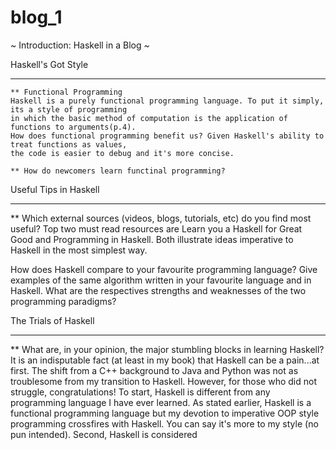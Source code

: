 # blog_1
~ Introduction: Haskell in a Blog ~  

   Haskell's Got Style 
   ____________________________________________
    ** Functional Programming 
    Haskell is a purely functional programming language. To put it simply, its a style of programming 
    in which the basic method of computation is the application of functions to arguments(p.4). 
    How does functional programming benefit us? Given Haskell's ability to treat functions as values,
    the code is easier to debug and it's more concise. 
  
    ** How do newcomers learn functinal programming?
  
   Useful Tips in Haskell 
   ____________________________________________
   
   ** Which external sources (videos, blogs, tutorials, etc) do you find most useful?
   Top two must read resources are Learn you a Haskell for Great Good and Programming in Haskell. 
   Both illustrate ideas imperative to Haskell in the most simplest way. 
   
   
   
   How does Haskell compare to your favourite programming language? Give examples of the same algorithm written in your favourite language and in Haskell. 
   What are the respectives strengths and weaknesses of the two programming paradigms?
  
  
   
   The Trials of Haskell 
   ____________________________________________
   **   What are, in your opinion, the major stumbling blocks in learning Haskell?
    It is an indisputable fact (at least in my book) that Haskell can be a pain...at first. 
    The shift from a C++ background to Java and Python was not as troublesome from my transition to Haskell. 
    However, for those who did not struggle, congratulations! To start, Haskell is different from any programming
    language I have ever learned. As stated earlier, Haskell is a functional programming language but my devotion 
    to imperative OOP style programming crossfires with Haskell. You can say it's more to my style (no pun intended). 
    Second, Haskell is considered 
   
 
